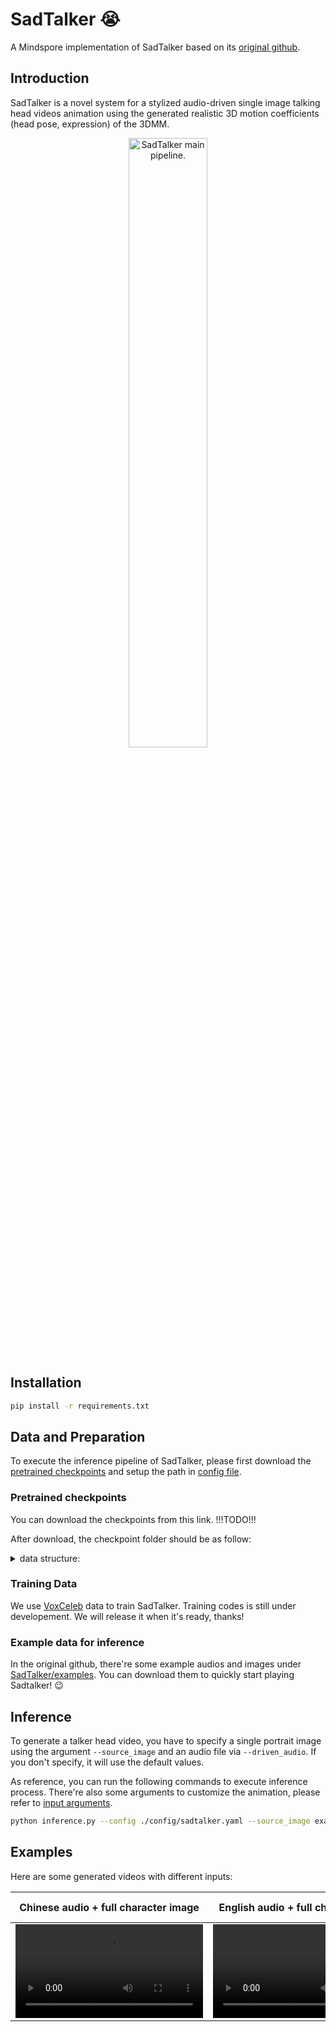 # SadTalker :sob:

A Mindspore implementation of SadTalker based on its [original github](https://github.com/OpenTalker/SadTalker).

## Introduction
SadTalker is a novel system for a stylized audio-driven single image talking head videos animation using the generated realistic 3D motion coefficients (head pose, expression) of the 3DMM.

<p align="center">
<img src="https://github.com/hqkate/sadtalker/assets/26082447/f1239f9f-f434-4b2c-8ed0-3f07287eb7f3" title="SadTalker main pipeline." width="50%"/>
</p>


## Installation

```bash
pip install -r requirements.txt
```

## Data and Preparation

To execute the inference pipeline of SadTalker, please first download the [pretrained checkpoints](#pretrained-checkpoints) and setup the path in [config file](./config/sadtalker.yaml).

### Pretrained checkpoints

You can download the checkpoints from this link. !!!TODO!!!

After download, the checkpoint folder should be as follow:

<details>
  <summary>data structure: </summary>

    ```bash
    checkpoints/
    ├── BFM_Fitting
    │   ├── 01_MorphableModel.mat
    │   ├── BFM09_model_info.mat
    │   ├── BFM_exp_idx.mat
    │   ├── BFM_front_idx.mat
    │   ├── Exp_Pca.bin
    │   ├── facemodel_info.mat
    │   ├── select_vertex_id.mat
    │   ├── similarity_Lm3D_all.mat
    │   └── std_exp.txt
    ├── ms
    │   ├── ms_audio2exp.ckpt
    │   ├── ms_audio2pose.ckpt
    │   ├── ms_generator.ckpt
    │   ├── ms_he_estimator.ckpt
    │   ├── ms_kp_extractor.ckpt
    │   ├── ms_mapping.ckpt
    │   ├── ms_mapping_full.ckpt
    │   └── ms_net_recon.ckpt
    gfpgan/
    └── weights
        ├── alignment_WFLW_4HG.ckpt
        ├── detection_Resnet50_Final.ckpt
        ├── GFPGANv1.4.ckpt
        └── parsing_parsenet.ckpt
    ```
</details>


### Training Data

We use [VoxCeleb](https://mm.kaist.ac.kr/datasets/voxceleb/) data to train SadTalker. Training codes is still under developement. We will release it when it's ready, thanks!


### Example data for inference

In the original github, there're some example audios and images under [SadTalker/examples](https://github.com/OpenTalker/SadTalker/tree/main/examples). You can download them to quickly start playing Sadtalker! :wink:


## Inference

To generate a talker head video, you have to specify a single portrait image using the argument `--source_image` and an audio file via `--driven_audio`. If you don't specify, it will use the default values.

As reference, you can run the following commands to execute inference process. There're also some arguments to customize the animation, please refer to [input arguments](./utils/arg_parser.py).

```bash
python inference.py --config ./config/sadtalker.yaml --source_image examples/source_image/people_0.png --driven_audio examples/driven_audio/imagine.wav
```

## Examples
Here are some generated videos with different inputs:

| Chinese audio + full character image   | English audio + full character image       |   Singing audio + character image with cropping preprocessing |
|:--------------------: |:--------------------: | :----: |
| <video  src="https://github.com/hqkate/sadtalker/assets/26082447/fc20924f-9d42-4432-8f7a-2f8094c23662" type="video/mp4"> </video> | <video  src="https://github.com/hqkate/sadtalker/assets/26082447/a2ecbf7d-cde4-4fb7-b6d4-6301b679e75b" type="video/mp4"> </video>  | <video src="https://github.com/hqkate/sadtalker/assets/26082447/2c713067-f64e-45a7-9ce2-bc57f340bdad" type="video/mp4"> </video> |
